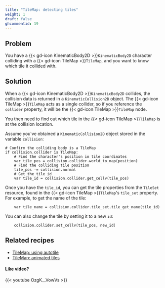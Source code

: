 ```yaml
---
title: "TileMap: detecting tiles"
weight: 1
draft: false
ghcommentid: 19
---
```


## Problem

You have a {{< gd-icon KinematicBody2D >}}`KinematicBody2D` character colliding with a {{< gd-icon TileMap >}}`TileMap`, and you want to know which tile it collided with.

## Solution

When a {{< gd-icon KinematicBody2D >}}`KinematicBody2D` collides, the collision data is returned in a `KinematicCollision2D` object. The {{< gd-icon TileMap >}}`TileMap` acts as a single collider, so if you reference the `collider` property, it will be the {{< gd-icon TileMap >}}`TileMap` node.

You then need to find out which tile in the {{< gd-icon TileMap >}}`TileMap` is at the collision location.

Assume you've obtained a `KinematicCollision2D` object stored in the variable `collision`:

```gdscript
# Confirm the colliding body is a TileMap
if collision.collider is TileMap:
    # Find the character's position in tile coordinates
    var tile_pos = collision.collider.world_to_map(position)
    # Find the colliding tile position
    tile_pos -= collision.normal
    # Get the tile id
    var tile_id = collision.collider.get_cellv(tile_pos)
```

Once you have the `tile_id`, you can get the tile properties from the `TileSet` resource, found in the {{< gd-icon TileMap >}}`TileMap`'s `tile_set` property. For example, to get the name of the tile:

```gdscript
    var tile_name = collision.collider.tile_set.tile_get_name(tile_id)
```

You can also change the tile by setting it to a new `id`:

```gdscript
    collision.collider.set_cellv(tile_pos, new_id)
```

## Related recipes

- [TileMap: using autotile](http://kidscancode.org/godot_recipes/2d/autotile_intro/)
- [TileMap: animated tiles](http://kidscancode.org/godot_recipes/2d/tilemap_animation/)

#### Like video?

{{< youtube OzgK__VowVs >}}